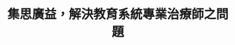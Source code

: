 ---
id: "55"
lang: zh-tw
publish: "TRUE"
description: 「調增教育專業人員鐘點費」連署案
selected: "FALSE"
blog_selected: "FALSE"
thumbnail: https://cm.pdis.nat.gov.tw/images/post/1iJPX66Yr0ZzPU-y5_VYpYEVgkGu4V4tv.jpg
title: 集思廣益，解決教育系統專業治療師之問題
introduction:
  content: 教育系統的相關專業人員一直都是在校園中默默付出的一群人，他們巡迴於各校，有著不穩定的工作時數，多年來服務鐘點費也未獲得調增，低於其他醫事人員，因此，基於工作的不穩定性及逐年降低的學校服務時數，多數治療師紛紛選擇離開教育系統的工作，使得教育部及學校相關承辦人員面臨尋找專業治療師的困難。這次便希望能透過協作會議來討論解決的方法，是否可以依實際的服務內容去調整鐘點費，綜合考量前置準備、學校跟老師家長溝通協調的成本，以及後續的行政成本，多給偏鄉一些資源，進而降低流動率，以更好地保障身心障礙學生，讓他們能穩定地接受學校治療師的協助。
color: yellow
join:
  type: 提
  title: 提議調增教育系統相關專業人員之鐘點費達每小時1250元以上
  link: https://join.gov.tw/idea/detail/7af9a0ed-3f62-42db-882d-1d2cca30cc2f
  image: https://cm.pdis.nat.gov.tw/images/post/15mJMbl0PMZGkamcUN35fBOnEODkLiTIz.jpg
layout: post
departments:
  - 教育部
tags:
  - 教育
  - 公務體制
  - 法規
embed:
  agenda_book:
    links:
      - https://issuu.com/pdis.tw/docs/_________________________
  mind_map:
    links:
      - https://miro.com/app/live-embed/o9J_kwrSMA8=/?moveToViewport=-46591,2288,6821,5538
  ministry_slide:
    links:
      - https://issuu.com/pdis.tw/docs/2_-_1080912_.pptx
  host_slide:
    links:
      - https://issuu.com/pdis.tw/docs/1080912_-_
  transcript:
    links:
      - https://sayit.pdis.nat.gov.tw/2019-09-12-%E9%96%8B%E6%94%BE%E6%94%BF%E5%BA%9C%E7%AC%AC55%E6%AC%A1%E8%AD%B0%E9%A1%8C%E5%8D%94%E4%BD%9C%E6%9C%83%E8%AD%B0
---